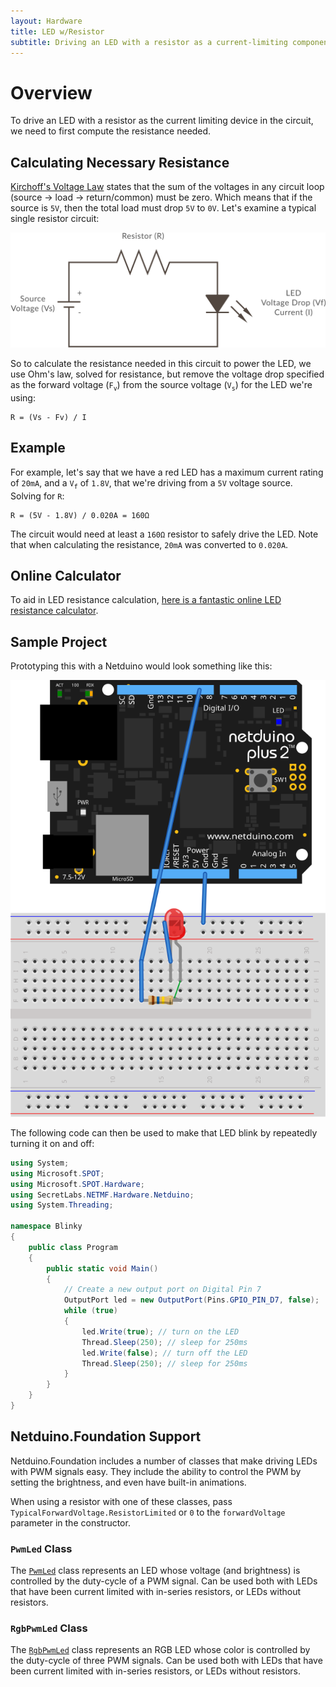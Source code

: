 ```yaml
---
layout: Hardware
title: LED w/Resistor
subtitle: Driving an LED with a resistor as a current-limiting component.
---
```


# Overview 

To drive an LED with a resistor as the current limiting device in the circuit, we need to first compute the resistance needed.

## Calculating Necessary Resistance

[Kirchoff's Voltage Law](https://en.wikipedia.org/wiki/Kirchhoff%27s_circuit_laws#Kirchhoff.27s_voltage_law_.28KVL.29) states that the sum of the voltages in any circuit loop (source -> load -> return/common) must be zero. Which means that if the source is `5V`, then the total load must drop `5V` to `0V`. Let's examine a typical single resistor circuit:

![](LED_Resistor_Circuit.svg)

So to calculate the resistance needed in this circuit to power the LED, we use Ohm's law, solved for resistance, but remove the voltage drop specified as the forward voltage (`F`<sub>`v`</sub>) from the source voltage (`V`<sub>`s`</sub>) for the LED we're using:

```
R = (Vs - Fv) / I
```

## Example

For example, let's say that we have a red LED has a maximum current rating of `20mA`, and a `V`<sub>`f`</sub> of `1.8V`, that we're driving from a `5V` voltage source. Solving for `R`:

```
R = (5V - 1.8V) / 0.020A = 160Ω 

```

The circuit would need at least a `160Ω` resistor to safely drive the LED. Note that when calculating the resistance, `20mA` was converted to `0.020A`.

## Online Calculator

To aid in LED resistance calculation, [here is a fantastic online LED resistance calculator](http://www.ohmslawcalculator.com/led-resistor-calculator).


## Sample Project

Prototyping this with a Netduino would look something like this:

![](LED_Circuit_bb.svg)

The following code can then be used to make that LED blink by repeatedly turning it on and off:

```csharp
using System;
using Microsoft.SPOT;
using Microsoft.SPOT.Hardware;
using SecretLabs.NETMF.Hardware.Netduino;
using System.Threading;

namespace Blinky
{
	public class Program
	{
		public static void Main()
		{
			// Create a new output port on Digital Pin 7
			OutputPort led = new OutputPort(Pins.GPIO_PIN_D7, false);
			while (true)
			{
				led.Write(true); // turn on the LED
				Thread.Sleep(250); // sleep for 250ms
				led.Write(false); // turn off the LED
				Thread.Sleep(250); // sleep for 250ms
			}
		} 
	}
}
```

## Netduino.Foundation Support

Netduino.Foundation includes a number of classes that make driving LEDs with PWM signals easy. They include the ability to control the PWM by setting the brightness, and even have built-in animations.

When using a resistor with one of these classes, pass `TypicalForwardVoltage.ResistorLimited` or `0` to the `forwardVoltage` parameter in the constructor.

### `PwmLed` Class

The [`PwmLed`](http://netduino.foundation/API/LEDs/PwmLed/) class represents an LED whose voltage (and brightness) is controlled by the duty-cycle of a PWM signal. Can be used both with LEDs that have been current limited with in-series resistors, or LEDs without resistors.

### `RgbPwmLed` Class

The [`RgbPwmLed`](http://netduino.foundation/API/LEDs/RgbPwmLed/) class represents an RGB LED whose color is controlled by the duty-cycle of three PWM signals. Can be used both with LEDs that have been current limited with in-series resistors, or LEDs without resistors.
